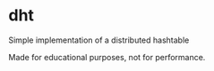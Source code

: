 # dht
Simple implementation of a distributed hashtable

Made for educational purposes, not for performance.
